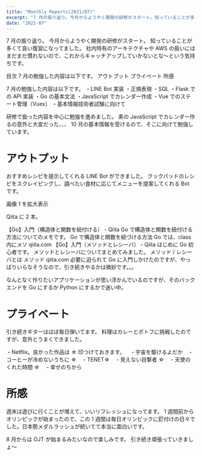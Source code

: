 ```yaml
---
title: "Monthly Reports(2021/07)"
excerpt: "7 月の振り返り。今月からようやく開発の研修がスタート。知っていることが多くて良い復習になってました。"
date: "2021-07"
---
```


7 月の振り返り。
今月からようやく開発の研修がスタート。
知っていることが多くて良い復習になってました。
社内特有のアーキテクチャや AWS の扱いにはまだまだ慣れないので、これからキャッチアップしていかないとな〜という気持ちです。

目次
7 月の勉強した内容は以下です。
アウトプット
プライベート
所感

7 月の勉強した内容は以下です。
・LINE Bot 実装
・正規表現
・SQL
・Flask での API 実装
・Go の基本文法
・JavaScript でカレンダー作成
・Vue でのステート管理（Vuex）
・基本情報技術者試験に向けて

研修で扱った内容を中心に勉強を進めました。
素の JavaScript でカレンダー作るの意外と大変だった、、、
10 月の基本情報を受けるので、そこに向けて勉強しています。

# アウトプット

おすすめレシピを提示してくれる LINE Bot ができました。
クックパッドのレシピをスクレイピングし、調べたい食材に応じてメニューを提案してくれる Bot です。

画像 1 を拡大表示

Qiita に 2 本。

【Go】入門（構造体と関数を紐付ける） - Qiita
Go で構造体と関数を紐付ける方法についてのメモです。 Go で構造体と関数を紐づける方法 Go では、class 内にメソ
qiita.com
【Go】入門（メソッドとレシーバ） - Qiita
はじめに Go 初心者です。 メソッドとレシーバについてまとめてみました。 メソッド / レシーバとは メソッド
qiita.com
必要に迫られて Go に入門しかけたのですが、やっぱりいらなそうなので、引き続きやるかは微妙です。。。

なんとなく作りたいアプリケーションが思い浮かんでいるのですが、そのバックエンドを Go にするか Python にするかで迷い中。

# プライベート

引き続きギターはほぼ毎日弾いてます。
料理はカレーとポトフに挑戦したのですが、意外とうまくできました。

・Netflix。良かった作品は ☆ 印つけておきます。
　- 宇宙を駆けるよだか
　- コーヒーが冷めないうちに ☆
　- TENET☆
　- 見えない目撃者 ☆
　- 天使のくれた時間 ☆
　- 幸せのちから

# 所感

週末は遊びに行くことが増えて、いいリフレッシュになってます。
1 週間前からオリンピックが始まったので、この 1 週間は毎日オリンピックに釘付けの日々でした。日本勢メダルラッシュが続いてて本当に面白いです。

8 月からは OJT が始まるみたいなので楽しみです。
引き続き頑張っていきましょ〜

